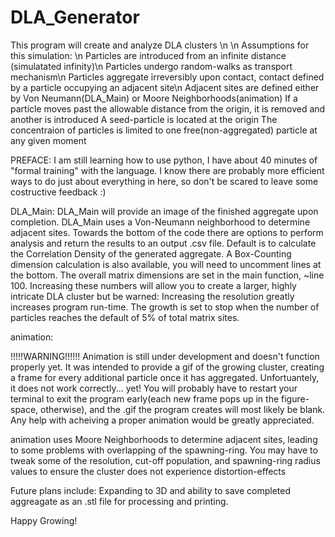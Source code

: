 # DLA_Generator
This program will create and analyze DLA clusters \n
\n
Assumptions for this simulation:  \n
Particles are introduced from an infinite distance (simulatated infinity)\n
Particles undergo random-walks as transport mechanism\n
Particles aggregate irreversibly upon contact, contact defined by a particle occupying an adjacent site\n
Adjacent sites are defined either by Von Neumann(DLA_Main) or Moore Neighborhoods(animation)
If a particle moves past the allowable distance from the origin, it is removed and another is introduced
A seed-particle is located at the origin
The concentraion of particles is limited to one free(non-aggregated) particle at any given moment
 

PREFACE:  I am still learning how to use python, I have about 40 minutes of "formal training" with the language.  I know there are probably more efficient ways to do just about everything in here, so don't be scared to leave some costructive feedback :)


DLA_Main:
DLA_Main will provide an image of the finished aggregate upon completion.  DLA_Main uses a Von-Neumann neighborhood to determine adjacent sites. Towards the bottom of the code there are options to perform analysis and return the results to an output .csv file. Default is to calculate the Correlation Density of the generated aggregate. A Box-Counting dimension calculation is also available, you will need to uncomment lines at the bottom.  The overall matrix dimensions are set in the main function, ~line 100.  Increasing these numbers will allow you to create a larger, highly intricate DLA cluster but be warned: Increasing the resolution greatly increases program run-time. The growth is set to stop when the number of particles reaches the default of 5% of total matrix sites. 

animation:

!!!!!WARNING!!!!!! Animation is still under development and doesn't function properly yet.  It was intended to provide a gif of the growing cluster, creating a frame for every additional particle once it has aggregated. Unfortuantely, it does not work correctly... yet!  You will probably have to restart your terminal to exit the program early(each new frame pops up in the figure-space, otherwise), and the .gif the program creates will most likely be blank.  Any help with acheiving a proper animation would be greatly appreciated. 

animation uses Moore Neighborhoods to determine adjacent sites, leading to some problems with overlapping of the spawning-ring.  You may have to tweak some of the resolution, cut-off population, and spawning-ring radius values to ensure the cluster does not experience distortion-effects 

Future plans include: Expanding to 3D and ability to save completed aggreagate as an .stl file for processing and printing.

Happy Growing!

